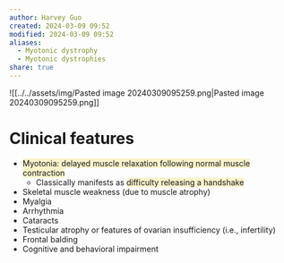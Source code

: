 ```yaml
---
author: Harvey Guo
created: 2024-03-09 09:52
modified: 2024-03-09 09:52
aliases:
  - Myotonic dystrophy
  - Myotonic dystrophies
share: true
---
```


![[../../assets/img/Pasted image 20240309095259.png|Pasted image 20240309095259.png]]
# Clinical features
- <span style="background:rgba(240, 200, 0, 0.2)">Myotonia: delayed muscle relaxation following normal muscle contraction</span>
	- Classically manifests as <span style="background:rgba(240, 200, 0, 0.2)">difficulty releasing a handshake</span>
- Skeletal muscle weakness (due to muscle atrophy)
- Myalgia
- Arrhythmia 
- Cataracts
- Testicular atrophy or features of ovarian insufficiency (i.e., infertility)
- Frontal balding
- Cognitive and behavioral impairment